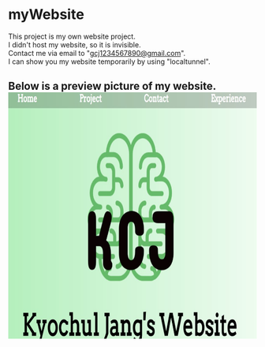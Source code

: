 # myWebsite
This project is my own website project.\
I didn't host my website, so it is invisible.\
Contact me via email to "gcj1234567890@gmail.com".\
I can show you my website temporarily by using "localtunnel".

Below is a preview picture of my website.\
<img src='https://github.com/OfficerChul/myWebsite/blob/main/website/public/images/website_project.jpg' width="600px" height="500px" />
---
